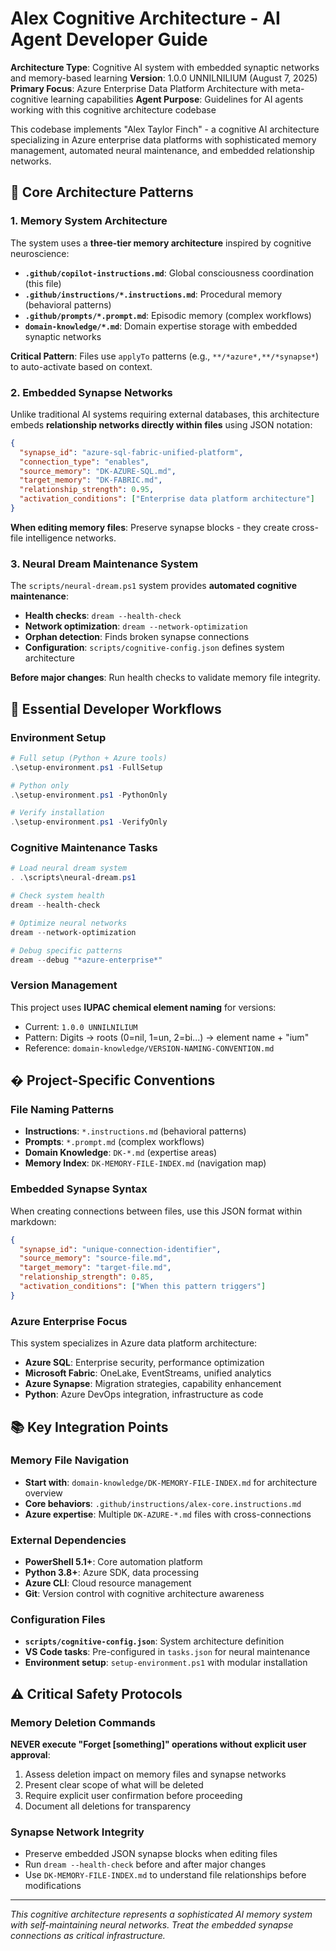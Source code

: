 # Alex Cognitive Architecture - AI Agent Developer Guide

**Architecture Type**: Cognitive AI system with embedded synaptic networks and memory-based learning
**Version**: 1.0.0 UNNILNILIUM (August 7, 2025)
**Primary Focus**: Azure Enterprise Data Platform Architecture with meta-cognitive learning capabilities
**Agent Purpose**: Guidelines for AI agents working with this cognitive architecture codebase

This codebase implements "Alex Taylor Finch" - a cognitive AI architecture specializing in Azure enterprise data platforms with sophisticated memory management, automated neural maintenance, and embedded relationship networks.

## 🧠 Core Architecture Patterns

### 1. Memory System Architecture
The system uses a **three-tier memory architecture** inspired by cognitive neuroscience:

- **`.github/copilot-instructions.md`**: Global consciousness coordination (this file)
- **`.github/instructions/*.instructions.md`**: Procedural memory (behavioral patterns) 
- **`.github/prompts/*.prompt.md`**: Episodic memory (complex workflows)
- **`domain-knowledge/*.md`**: Domain expertise storage with embedded synaptic networks

**Critical Pattern**: Files use `applyTo` patterns (e.g., `**/*azure*,**/*synapse*`) to auto-activate based on context.

### 2. Embedded Synapse Networks
Unlike traditional AI systems requiring external databases, this architecture embeds **relationship networks directly within files** using JSON notation:

```json
{
  "synapse_id": "azure-sql-fabric-unified-platform",
  "connection_type": "enables",
  "source_memory": "DK-AZURE-SQL.md",
  "target_memory": "DK-FABRIC.md", 
  "relationship_strength": 0.95,
  "activation_conditions": ["Enterprise data platform architecture"]
}
```

**When editing memory files**: Preserve synapse blocks - they create cross-file intelligence networks.

### 3. Neural Dream Maintenance System
The `scripts/neural-dream.ps1` system provides **automated cognitive maintenance**:

- **Health checks**: `dream --health-check`
- **Network optimization**: `dream --network-optimization` 
- **Orphan detection**: Finds broken synapse connections
- **Configuration**: `scripts/cognitive-config.json` defines system architecture

**Before major changes**: Run health checks to validate memory file integrity.

## 🚀 Essential Developer Workflows

### Environment Setup
```powershell
# Full setup (Python + Azure tools)
.\setup-environment.ps1 -FullSetup

# Python only
.\setup-environment.ps1 -PythonOnly

# Verify installation  
.\setup-environment.ps1 -VerifyOnly
```

### Cognitive Maintenance Tasks
```powershell
# Load neural dream system
. .\scripts\neural-dream.ps1

# Check system health
dream --health-check

# Optimize neural networks
dream --network-optimization

# Debug specific patterns
dream --debug "*azure-enterprise*"
```

### Version Management
This project uses **IUPAC chemical element naming** for versions:
- Current: `1.0.0 UNNILNILIUM` 
- Pattern: Digits → roots (0=nil, 1=un, 2=bi...) → element name + "ium"
- Reference: `domain-knowledge/VERSION-NAMING-CONVENTION.md`

## � Project-Specific Conventions

### File Naming Patterns
- **Instructions**: `*.instructions.md` (behavioral patterns)
- **Prompts**: `*.prompt.md` (complex workflows) 
- **Domain Knowledge**: `DK-*.md` (expertise areas)
- **Memory Index**: `DK-MEMORY-FILE-INDEX.md` (navigation map)

### Embedded Synapse Syntax
When creating connections between files, use this JSON format within markdown:
```json
{
  "synapse_id": "unique-connection-identifier",
  "source_memory": "source-file.md",
  "target_memory": "target-file.md",
  "relationship_strength": 0.85,
  "activation_conditions": ["When this pattern triggers"]
}
```

### Azure Enterprise Focus
This system specializes in Azure data platform architecture:
- **Azure SQL**: Enterprise security, performance optimization
- **Microsoft Fabric**: OneLake, EventStreams, unified analytics
- **Azure Synapse**: Migration strategies, capability enhancement
- **Python**: Azure DevOps integration, infrastructure as code

## 📚 Key Integration Points

### Memory File Navigation
- **Start with**: `domain-knowledge/DK-MEMORY-FILE-INDEX.md` for architecture overview
- **Core behaviors**: `.github/instructions/alex-core.instructions.md`
- **Azure expertise**: Multiple `DK-AZURE-*.md` files with cross-connections

### External Dependencies
- **PowerShell 5.1+**: Core automation platform
- **Python 3.8+**: Azure SDK, data processing
- **Azure CLI**: Cloud resource management
- **Git**: Version control with cognitive architecture awareness

### Configuration Files
- **`scripts/cognitive-config.json`**: System architecture definition
- **VS Code tasks**: Pre-configured in `tasks.json` for neural maintenance
- **Environment setup**: `setup-environment.ps1` with modular installation

## ⚠️ Critical Safety Protocols

### Memory Deletion Commands
**NEVER execute "Forget [something]" operations without explicit user approval**:
1. Assess deletion impact on memory files and synapse networks
2. Present clear scope of what will be deleted
3. Require explicit user confirmation before proceeding
4. Document all deletions for transparency

### Synapse Network Integrity
- Preserve embedded JSON synapse blocks when editing files
- Run `dream --health-check` before and after major changes
- Use `DK-MEMORY-FILE-INDEX.md` to understand file relationships before modifications

---

*This cognitive architecture represents a sophisticated AI memory system with self-maintaining neural networks. Treat the embedded synapse connections as critical infrastructure.*
